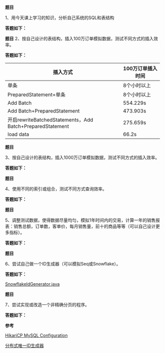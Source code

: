 **题目**

1、用今天课上学习的知识，分析自己系统的SQL和表结构

**答题如下：**

**题目**
2、按自己设计的表结构，插入100万订单模拟数据，测试不同方式的插入效率。

**答题如下：**

| 插入方式                                                  | 100万订单插入时间 |
| --------------------------------------------------------- | ----------------- |
| 单条                                                      | 8个小时以上       |
| PreparedStatement+单条                                    | 8个小时以上       |
| Add Batch                                                 | 554.229s          |
| Add Batch+PreparedStatement                               | 473.903s          |
| 开启rewriteBatchedStatements，Add Batch+PreparedStatement | 275.659s          |
| load data                                                 | 66.2s             |

**题目**

3、按自己设计的表结构，插入1000万订单模拟数据，测试不同方式的插入效率。

**答题如下：**

**题目**

4、使用不同的索引或组合，测试不同方式查询效率。

**答题如下：**

**题目**

5、调整测试数据，使得数据尽量均匀，模拟1年时间内的交易，计算一年的销售报表：销售总额，订单数，客单价，每月销售量，前十的商品等等（可以自己设计更多指标）。

**答题如下：**

**题目**

6、尝试自己做一个ID生成器（可以模拟Seq或Snowflake）。

**答题如下：**

[SnowflakeIdGenerator.java](https://github.com/Rookie45/JAVA-000/blob/main/Week_07/SnowflakeIdGenerator.java)

**题目**

7、尝试实现或改造一个非精确分页的程序。

**答题如下：**


**参考**

[HikariCP MySQL Configuration](https://github.com/brettwooldridge/HikariCP/wiki/MySQL-Configuration)

[分布式唯一ID生成器](https://www.liaoxuefeng.com/article/1280526512029729#0)
